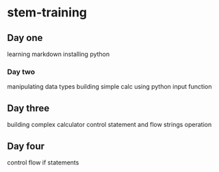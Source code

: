 # stem-training
## Day one
learning markdown
installing python 
### Day two
manipulating data types
building simple calc using python
input function
## Day three 
building complex calculator
control statement and flow
strings operation
## Day four
control flow
if statements

